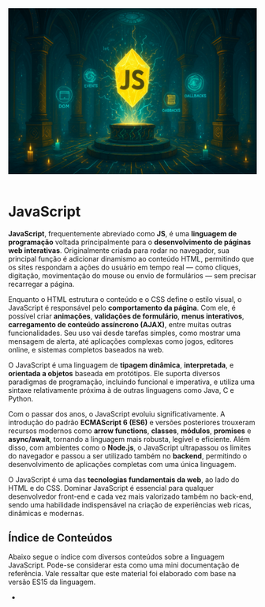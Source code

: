 <div align="center">
  <a href="https://github.com/joseferreira-dev/my-study-notes/tree/main/linguagem-javascript"><img src="./contents/banner-js.png"></a>
</div>
<br>

# JavaScript

**JavaScript**, frequentemente abreviado como **JS**, é uma **linguagem de programação** voltada principalmente para o **desenvolvimento de páginas web interativas**. Originalmente criada para rodar no navegador, sua principal função é adicionar dinamismo ao conteúdo HTML, permitindo que os sites respondam a ações do usuário em tempo real — como cliques, digitação, movimentação do mouse ou envio de formulários — sem precisar recarregar a página.

Enquanto o HTML estrutura o conteúdo e o CSS define o estilo visual, o JavaScript é responsável pelo **comportamento da página**. Com ele, é possível criar **animações**, **validações de formulário**, **menus interativos**, **carregamento de conteúdo assíncrono (AJAX)**, entre muitas outras funcionalidades. Seu uso vai desde tarefas simples, como mostrar uma mensagem de alerta, até aplicações complexas como jogos, editores online, e sistemas completos baseados na web.

O JavaScript é uma linguagem de **tipagem dinâmica**, **interpretada**, e **orientada a objetos** baseada em protótipos. Ele suporta diversos paradigmas de programação, incluindo funcional e imperativa, e utiliza uma sintaxe relativamente próxima à de outras linguagens como Java, C e Python.

Com o passar dos anos, o JavaScript evoluiu significativamente. A introdução do padrão **ECMAScript 6 (ES6)** e versões posteriores trouxeram recursos modernos como **arrow functions**, **classes**, **módulos**, **promises** e **async/await**, tornando a linguagem mais robusta, legível e eficiente. Além disso, com ambientes como o **Node.js**, o JavaScript ultrapassou os limites do navegador e passou a ser utilizado também no **backend**, permitindo o desenvolvimento de aplicações completas com uma única linguagem.

O JavaScript é uma das **tecnologias fundamentais da web**, ao lado do HTML e do CSS. Dominar JavaScript é essencial para qualquer desenvolvedor front-end e cada vez mais valorizado também no back-end, sendo uma habilidade indispensável na criação de experiências web ricas, dinâmicas e modernas.

## Índice de Conteúdos

Abaixo segue o índice com diversos conteúdos sobre a linguagem JavaScript. Pode-se considerar esta como uma mini documentação de referência. Vale ressaltar que este material foi elaborado com base na versão ES15 da linguagem.

- 

